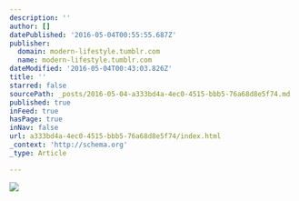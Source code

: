 ```yaml
---
description: ''
author: []
datePublished: '2016-05-04T00:55:55.687Z'
publisher:
  domain: modern-lifestyle.tumblr.com
  name: modern-lifestyle.tumblr.com
dateModified: '2016-05-04T00:43:03.826Z'
title: ''
starred: false
sourcePath: _posts/2016-05-04-a333bd4a-4ec0-4515-bbb5-76a68d8e5f74.md
published: true
inFeed: true
hasPage: true
inNav: false
url: a333bd4a-4ec0-4515-bbb5-76a68d8e5f74/index.html
_context: 'http://schema.org'
_type: Article

---
```

![](http://66.media.tumblr.com/35dc5be71a22d63e8b8f7ed7f454dc1f/tumblr_o5lhrc67YA1r0kmcyo1_500.jpg)